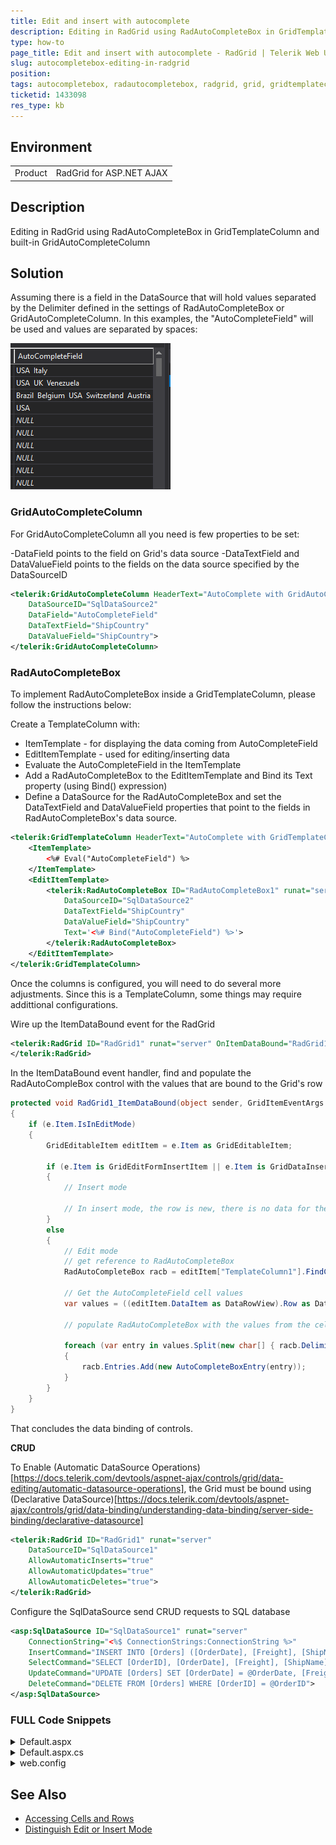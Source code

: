 ```yaml
---
title: Edit and insert with autocomplete
description: Editing in RadGrid using RadAutoCompleteBox in GridTemplateColumn and built-in GridAutoCompleteColumn
type: how-to
page_title: Edit and insert with autocomplete - RadGrid | Telerik Web UI
slug: autocompletebox-editing-in-radgrid
position: 
tags: autocompletebox, radautocompletebox, radgrid, grid, gridtemplatecolumn, editing, gridautocompletecolumn
ticketid: 1433098
res_type: kb
---
```


## Environment
<table>
	<tbody>
		<tr>
			<td>Product</td>
			<td>RadGrid for ASP.NET AJAX</td>
		</tr>
	</tbody>
</table>

## Description
Editing in RadGrid using RadAutoCompleteBox in GridTemplateColumn and built-in GridAutoCompleteColumn

## Solution

Assuming there is a field in the DataSource that will hold values separated by the Delimiter defined in the settings of RadAutoCompleteBox or GridAutoCompleteColumn. In this  examples, the "AutoCompleteField" will be used and values are separated by spaces:

![Field in DataSource/DataBase](images/datasource-field-for-autocomplete.png)

### GridAutoCompleteColumn

For GridAutoCompleteColumn all you need is few properties to be set:

-DataField points to the field on Grid's data source
-DataTextField and DataValueField points to the fields on  the data source specified by the DataSourceID

````XML
<telerik:GridAutoCompleteColumn HeaderText="AutoComplete with GridAutoCompleteColumn" 
    DataSourceID="SqlDataSource2" 
    DataField="AutoCompleteField" 
    DataTextField="ShipCountry" 
    DataValueField="ShipCountry">
</telerik:GridAutoCompleteColumn>
````

### RadAutoCompleteBox 

To implement RadAutoCompleteBox inside a GridTemplateColumn, please follow the instructions below:

Create a TemplateColumn with:

- ItemTemplate - for displaying the data coming from AutoCompleteField
- EditItemTemplate - used for editing/inserting data
- Evaluate the AutoCompleteField in the ItemTemplate
- Add a RadAutoCompleteBox to the EditItemTemplate and Bind its Text property (using Bind() expression)
- Define a DataSource for the RadAutoCompleteBox and set the DataTextField and DataValueField properties that point to the fields in RadAutoCompleteBox's data source.

````XML
<telerik:GridTemplateColumn HeaderText="AutoComplete with GridTemplateColumn" UniqueName="TemplateColumn1">
    <ItemTemplate>
        <%# Eval("AutoCompleteField") %>
    </ItemTemplate>
    <EditItemTemplate>
        <telerik:RadAutoCompleteBox ID="RadAutoCompleteBox1" runat="server" Delimiter=" "
            DataSourceID="SqlDataSource2" 
            DataTextField="ShipCountry" 
            DataValueField="ShipCountry"
            Text='<%# Bind("AutoCompleteField") %>'>
        </telerik:RadAutoCompleteBox>
    </EditItemTemplate>
</telerik:GridTemplateColumn>
````

Once the columns is configured, you will need to do several more adjustments. Since this is a TemplateColumn, some things may require addittional configurations.

Wire up the ItemDataBound event for the RadGrid

````XML
<telerik:RadGrid ID="RadGrid1" runat="server" OnItemDataBound="RadGrid1_ItemDataBound">
</telerik:RadGrid>
````

In the ItemDataBound event handler, find and populate the RadAutoCompleBox control with the values that are bound to the Grid's row

````C#
protected void RadGrid1_ItemDataBound(object sender, GridItemEventArgs e)
{
    if (e.Item.IsInEditMode)
    {
        GridEditableItem editItem = e.Item as GridEditableItem;

        if (e.Item is GridEditFormInsertItem || e.Item is GridDataInsertItem)
        {
            // Insert mode

            // In insert mode, the row is new, there is no data for the AutoCompleteBox to populate
        }
        else
        {
            // Edit mode
            // get reference to RadAutoCompleteBox
            RadAutoCompleteBox racb = editItem["TemplateColumn1"].FindControl("RadAutoCompleteBox1") as RadAutoCompleteBox;

            // Get the AutoCompleteField cell values
            var values = ((editItem.DataItem as DataRowView).Row as DataRow)["AutoCompleteField"].ToString();

            // populate RadAutoCompleteBox with the values from the cell

            foreach (var entry in values.Split(new char[] { racb.Delimiter[0] }, StringSplitOptions.RemoveEmptyEntries))
            {
                racb.Entries.Add(new AutoCompleteBoxEntry(entry));
            }
        }
    }
}
````
That concludes the data binding of controls.

**CRUD**

To Enable (Automatic DataSource Operations)[https://docs.telerik.com/devtools/aspnet-ajax/controls/grid/data-editing/automatic-datasource-operations], the Grid must be bound using (Declarative DataSource)[https://docs.telerik.com/devtools/aspnet-ajax/controls/grid/data-binding/understanding-data-binding/server-side-binding/declarative-datasource]

````XML
<telerik:RadGrid ID="RadGrid1" runat="server" 
    DataSourceID="SqlDataSource1"
    AllowAutomaticInserts="true"
    AllowAutomaticUpdates="true"
    AllowAutomaticDeletes="true">
</telerik:RadGrid>
````

Configure the SqlDataSource send CRUD requests to SQL database

````XML
<asp:SqlDataSource ID="SqlDataSource1" runat="server"
    ConnectionString="<%$ ConnectionStrings:ConnectionString %>"
    InsertCommand="INSERT INTO [Orders] ([OrderDate], [Freight], [ShipName], [ShipCountry], [AutoCompleteField]) VALUES (@OrderDate, @Freight, @ShipName, @ShipCountry, @AutoCompleteField)"
    SelectCommand="SELECT [OrderID], [OrderDate], [Freight], [ShipName], [ShipCountry], [AutoCompleteField] FROM [Orders]"
    UpdateCommand="UPDATE [Orders] SET [OrderDate] = @OrderDate, [Freight] = @Freight, [ShipName] = @ShipName, [ShipCountry] = @ShipCountry, [AutoCompleteField] = @AutoCompleteField WHERE [OrderID] = @OrderID"
    DeleteCommand="DELETE FROM [Orders] WHERE [OrderID] = @OrderID">
</asp:SqlDataSource>
````

### FULL Code Snippets

<details><summary>Default.aspx</summary>
<p>

````ASPX
<%@ Page Language="C#" AutoEventWireup="true" CodeFile="Default.aspx.cs" Inherits="Default" %>


<!DOCTYPE html>

<html xmlns="http://www.w3.org/1999/xhtml">
<head runat="server">
    <title></title>
</head>
<body>
    <form id="form1" runat="server">
        <telerik:RadScriptManager ID="RadScriptManager1" runat="server">
            <Scripts>
                <asp:ScriptReference Assembly="Telerik.Web.UI" Name="Telerik.Web.UI.Common.Core.js" />
                <asp:ScriptReference Assembly="Telerik.Web.UI" Name="Telerik.Web.UI.Common.jQuery.js" />
                <asp:ScriptReference Assembly="Telerik.Web.UI" Name="Telerik.Web.UI.Common.jQueryInclude.js" />
            </Scripts>
        </telerik:RadScriptManager>

        <telerik:RadGrid ID="RadGrid1" runat="server" AllowPaging="True" AllowFilteringByColumn="true"
            OnItemDataBound="RadGrid1_ItemDataBound"
            AutoGenerateEditColumn="true"
            AutoGenerateDeleteColumn="true"
            DataSourceID="SqlDataSource1"
            AllowAutomaticInserts="true"
            AllowAutomaticUpdates="true"
            AllowAutomaticDeletes="true">

            <MasterTableView DataSourceID="SqlDataSource1" AutoGenerateColumns="False" CommandItemDisplay="Top"
                DataKeyNames="OrderID" InsertItemDisplay="Top">
                <Columns>
                    <telerik:GridBoundColumn DataField="OrderID" DataType="System.Int32" Display="false"
                        FilterControlAltText="Filter OrderID column" HeaderText="OrderID"
                        ReadOnly="True" SortExpression="OrderID" UniqueName="OrderID">
                    </telerik:GridBoundColumn>
                    <telerik:GridDateTimeColumn DataField="OrderDate" DataType="System.DateTime" Display="false"
                        FilterControlAltText="Filter OrderDate column" HeaderText="OrderDate"
                        SortExpression="OrderDate" UniqueName="OrderDate">
                    </telerik:GridDateTimeColumn>
                    <telerik:GridNumericColumn DataField="Freight" DataType="System.Decimal" Display="false"
                        FilterControlAltText="Filter Freight column" HeaderText="Freight"
                        SortExpression="Freight" UniqueName="Freight">
                    </telerik:GridNumericColumn>
                    <telerik:GridBoundColumn DataField="ShipName"
                        FilterControlAltText="Filter ShipName column" HeaderText="ShipName" Display="false"
                        SortExpression="ShipName" UniqueName="ShipName">
                    </telerik:GridBoundColumn>
                    <telerik:GridBoundColumn DataField="ShipCountry"
                        FilterControlAltText="Filter ShipCountry column" HeaderText="ShipCountry" Display="false"
                        SortExpression="ShipCountry" UniqueName="ShipCountry">
                    </telerik:GridBoundColumn>

                    <telerik:GridAutoCompleteColumn HeaderText="AutoComplete with GridAutoCompleteColumn"
                        DataSourceID="SqlDataSource2"
                        DataField="AutoCompleteField"
                        DataTextField="ShipCountry"
                        DataValueField="ShipCountry">
                    </telerik:GridAutoCompleteColumn>

                    <telerik:GridTemplateColumn HeaderText="AutoComplete with GridTemplateColumn" UniqueName="TemplateColumn1">
                        <ItemTemplate>
                            <%# Eval("AutoCompleteField") %>
                        </ItemTemplate>
                        <EditItemTemplate>
                            <telerik:RadAutoCompleteBox ID="RadAutoCompleteBox1" runat="server" Delimiter=" "
                                DataSourceID="SqlDataSource2"
                                DataTextField="ShipCountry"
                                DataValueField="ShipCountry"
                                Text='<%# Bind("AutoCompleteField") %>'>
                            </telerik:RadAutoCompleteBox>
                        </EditItemTemplate>
                    </telerik:GridTemplateColumn>

                </Columns>
            </MasterTableView>
        </telerik:RadGrid>

        <asp:SqlDataSource ID="SqlDataSource1" runat="server"
            ConnectionString="<%$ ConnectionStrings:ConnectionString %>"
            InsertCommand="INSERT INTO [Orders] ([OrderDate], [Freight], [ShipName], [ShipCountry], [AutoCompleteField]) VALUES (@OrderDate, @Freight, @ShipName, @ShipCountry, @AutoCompleteField)"
            SelectCommand="SELECT [OrderID], [OrderDate], [Freight], [ShipName], [ShipCountry], [AutoCompleteField] FROM [Orders]"
            UpdateCommand="UPDATE [Orders] SET [OrderDate] = @OrderDate, [Freight] = @Freight, [ShipName] = @ShipName, [ShipCountry] = @ShipCountry, [AutoCompleteField] = @AutoCompleteField WHERE [OrderID] = @OrderID"
            DeleteCommand="DELETE FROM [Orders] WHERE [OrderID] = @OrderID"></asp:SqlDataSource>

        <asp:SqlDataSource ID="SqlDataSource2" runat="server"
            ConnectionString="<%$ ConnectionStrings:ConnectionString %>"
            SelectCommand="SELECT DISTINCT [ShipCountry] FROM [Orders]"></asp:SqlDataSource>
    </form>
</body>
</html>
````

</p>
</details>

<details><summary>Default.aspx.cs</summary>
<p>

````C#
using System;
using System.Data;
using Telerik.Web.UI;

public partial class Default : System.Web.UI.Page
{
    protected void RadGrid1_NeedDataSource(object sender, GridNeedDataSourceEventArgs e)
    {
        RadGrid1.DataSource = GetGridSource();
    }
    private DataTable GetGridSource()
    {
        DataTable dataTable = new DataTable();

        DataColumn column = new DataColumn();
        column.DataType = Type.GetType("System.Int32");
        column.ColumnName = "OrderID";
        dataTable.Columns.Add(column);

        column = new DataColumn();
        column.DataType = Type.GetType("System.DateTime");
        column.ColumnName = "OrderDate";
        dataTable.Columns.Add(column);

        column = new DataColumn();
        column.DataType = Type.GetType("System.Decimal");
        column.ColumnName = "Freight";
        dataTable.Columns.Add(column);

        column = new DataColumn();
        column.DataType = Type.GetType("System.String");
        column.ColumnName = "ShipName";
        dataTable.Columns.Add(column);

        column = new DataColumn();
        column.DataType = Type.GetType("System.String");
        column.ColumnName = "ShipCountry";
        dataTable.Columns.Add(column);

        DataColumn[] PrimaryKeyColumns = new DataColumn[1];
        PrimaryKeyColumns[0] = dataTable.Columns["OrderID"];
        dataTable.PrimaryKey = PrimaryKeyColumns;

        for (int i = 0; i <= 80; i++)
        {
            DataRow row = dataTable.NewRow();
            row["OrderID"] = i + 1;
            row["OrderDate"] = DateTime.Now;
            row["Freight"] = (i + 1) + (i + 1) * 0.1 + (i + 1) * 0.01;
            row["ShipName"] = "Name " + (i + 1);
            row["ShipCountry"] = "Country " + (i + 1);

            dataTable.Rows.Add(row);
        }

        return dataTable;
    }
    protected void RadGrid1_ItemDataBound(object sender, GridItemEventArgs e)
    {
        if (e.Item.IsInEditMode)
        {
            GridEditableItem editItem = e.Item as GridEditableItem;

            if (e.Item is GridEditFormInsertItem || e.Item is GridDataInsertItem)
            {
                // Insert mode

                // In insert mode, the row is new, there is no data for the AutoCompleteBox to populate
            }
            else
            {
                // Edit mode
                // get reference to RadAutoCompleteBox
                RadAutoCompleteBox racb = editItem["TemplateColumn1"].FindControl("RadAutoCompleteBox1") as RadAutoCompleteBox;

                // Get the AutoCompleteField cell values
                var values = ((editItem.DataItem as DataRowView).Row as DataRow)["AutoCompleteField"].ToString();

                // populate RadAutoCompleteBox with the values from the cell

                foreach (var entry in values.Split(new char[] { racb.Delimiter[0] }, StringSplitOptions.RemoveEmptyEntries))
                {
                    racb.Entries.Add(new AutoCompleteBoxEntry(entry));
                }

                // OR use a method 

                PopulateAutoCompleteBoxFromString(values, racb);
            }
        }
    }
    private void PopulateAutoCompleteBoxFromString(string text, RadAutoCompleteBox racb)
    {
        racb.Entries.Clear();
        char[] delimiterChar = { racb.Delimiter[0] };

        var entries = text.Split(delimiterChar);

        foreach (var entryText in entries)
        {
            string trimmedText = entryText.Trim();

            if (!String.IsNullOrEmpty(trimmedText))
                racb.Entries.Add(new AutoCompleteBoxEntry(trimmedText));
        }
    }
}
````

</p>
</details>


<details><summary>web.config</summary>
<p>

````XML
<connectionStrings>
  <add name="ConnectionString" connectionString="Data Source=(LocalDB)\MSSQLLocalDB;AttachDbFilename=|DataDirectory|Northwind.mdf;Integrated Security=True" providerName="System.Data.SqlClient"/>
  <add name="TelerikConnectionString" connectionString="Data Source=(LocalDB)\MSSQLLocalDB;AttachDbFilename=|DataDirectory|Telerik.mdf;Integrated Security=True" providerName="System.Data.SqlClient"/>
  <!--<add name="NorthwindConnectionString" connectionString="Data Source=.\SQLEXPRESS;AttachDbFilename=|DataDirectory|Northwind.mdf;Integrated Security=True;User Instance=True" providerName="System.Data.SqlClient"/>-->
  <!--<add name="TelerikConnectionString" connectionString="Data Source=.\SQLEXPRESS;AttachDbFilename=|DataDirectory|Telerik.mdf;Integrated Security=True;User Instance=True" providerName="System.Data.SqlClient"/>-->
</connectionStrings>
````

<p>
</details>

## See Also

- [Accessing Cells and Rows](https://docs.telerik.com/devtools/aspnet-ajax/controls/grid/rows/accessing-cells-and-rows)
- [Distinguish Edit or Insert Mode](https://docs.telerik.com/devtools/aspnet-ajax/controls/grid/data-editing/distinguish-edit-or-insert-mode)

